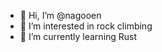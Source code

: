 - 👋 Hi, I’m @nagooen
- 👀 I’m interested in rock climbing 
- 🌱 I’m currently learning Rust

<!---
nagooen/nagooen is a ✨ special ✨ repository because its `README.md` (this file) appears on your GitHub profile.
You can click the Preview link to take a look at your changes.
--->
